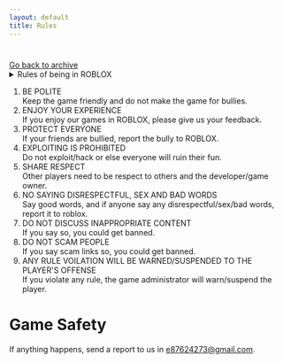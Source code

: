 ```yaml
---
layout: default
title: Rules
---
```


<h1></h1>
<a href='../'>Go back to archive<a>

<details>
  <summary>Rules of being in ROBLOX</summary>
  <ol>
    <LI>FOLLOW THE TERMS OF SERVICE RULES</LI>
    <LI>FOLLOW THE COMMUNITY STANDARDS</LI>
    <LI>BE RESPECTFUL</LI>
  </ol>
</details>
<ol>
    <li>BE POLITE<br>Keep the game friendly and do not make the game for bullies.</li>
    <li>ENJOY YOUR EXPERIENCE<br>If you enjoy our games in ROBLOX, please give us your feedback.</li>
    <li>PROTECT EVERYONE<br>If your friends are bullied, report the bully to ROBLOX.</li>
    <li>EXPLOITING IS PROHIBITED<br>Do not exploit/hack or else everyone will ruin their fun.</li>
    <li>SHARE RESPECT<br>Other players need to be respect to others and the developer/game owner.</li>
    <li>NO SAYING DISRESPECTFUL, SEX AND BAD WORDS<br>Say good words, and if anyone say any disrespectful/sex/bad words, report it to roblox.</li>
    <li>DO NOT DISCUSS INAPPROPRIATE CONTENT<br>If you say so, you could get banned.</li>
    <li>DO NOT SCAM PEOPLE<br>If you say scam links so, you could get banned.</li>
    <li>ANY RULE VOILATION WILL BE WARNED/SUSPENDED TO THE PLAYER'S OFFENSE<br>If you violate any rule, the game administrator will warn/suspend the player.</li>
  </ol>

<h1 id="safety">Game Safety</h1>
If anything happens, send a report to us in <a href="mailto:e87624273@gmail.com?subject=Player%20Report">e87624273@gmail.com</a>.

